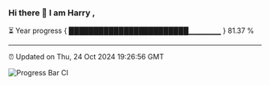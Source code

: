 ### Hi there 👋 I am Harry , 

⏳ Year progress { ████████████████████████▁▁▁▁▁▁ } 81.37 %

---

⏰ Updated on Thu, 24 Oct 2024 19:26:56 GMT

![Progress Bar CI](https://github.com/duykhang68/duykhang68/workflows/Progress%20Bar%20CI/badge.svg)
